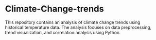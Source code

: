 # Climate-Change-trends
This repository contains an analysis of climate change trends using historical temperature data. The analysis focuses on data preprocessing, trend visualization, and correlation analysis using Python.
